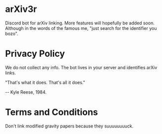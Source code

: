 # arXiv3r
Discord bot for arXiv linking. More features will hopefully be added soon. Although in the words of the famous me, "just search for the identifier you bozo".

# Privacy Policy

We do not collect any info. The bot lives in your server and identifies arXiv links. 

"That's what it does. That's all it does."

-- Kyle Reese, 1984.

# Terms and Conditions

Don't link modified gravity papers because they suuuuuuuuck.
